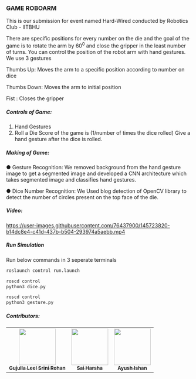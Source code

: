 ### GAME ROBOARM
This is our submission for event named Hard-Wired conducted by Robotics Club - IITBHU

There are specific positions for every number on the die and the goal of the game is to rotate the arm by
60<sup>0</sup>  and close the gripper in the least number of turns. You can control the position of the robot arm with
hand gestures.
We use 3 gestures

Thumbs Up: Moves the arm to a specific position according to number on dice

Thumbs Down: Moves the arm to initial position

Fist : Closes the gripper

##### Controls of Game:
1. Hand Gestures
2. Roll a Die
Score of the game is (1/number of times the dice rolled)
Give a hand gesture after the dice is rolled.
##### Making of Game:
● Gesture Recognition: We removed background from the hand gesture image to get a segmented
image and developed a CNN architecture which takes segmented image and classifies hand
gestures.

● Dice Number Recognition: We Used blog detection of OpenCV library to detect the number of
circles present on the top face of the die.

##### Video:
https://user-images.githubusercontent.com/76437900/145723820-b14dc8e4-c41d-437b-b504-293974a5aebb.mp4

##### Run Simulation
Run below commands in 3 seperate terminals
```bash
roslaunch control run.launch
```
```bash
roscd control
python3 dice.py
```
```bash
roscd control
python3 gesture.py
```
##### Contributors:
<table>
 <td align="center">
     <a href="https://github.com/Srini-Rohan">
    <img src="https://avatars.githubusercontent.com/u/76437900?v=4" width="100px;" alt=""/><br /><sub><b>Gujulla Leel Srini Rohan</b></sub></a><br />
    </td>
  <td align="center">
     <a href="https://github.com/SaiHarshaKarna">
    <img src="https://avatars.githubusercontent.com/u/90554422?v=4" width="100px;" alt=""/><br /><sub><b>Sai Harsha</b></sub></a><br />
	</td>
  <td align="center">
     <a href="https://github.com/AYUSH-ISHAN">
    <img src="https://avatars.githubusercontent.com/u/77822265?v=4" width="100px;" alt=""/><br /><sub><b>Ayush Ishan</b></sub></a><br />
	</td>


</table>
